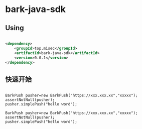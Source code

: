 # bark-java-sdk

## Using

```xml

<dependency>
    <groupId>top.misec</groupId>
    <artifactId>bark-java-sdk</artifactId>
    <version>0.0.1</version>
</dependency>
```

## 快速开始

```shell

BarkPush pusher=new BarkPush("https://xxx.xxx.xx","xxxxx");
assertNotNull(pusher);
pusher.simplePush("hello word");

```

```shell
BarkPush pusher=new BarkPush("https://xxx.xxx.xx","xxxxx");
assertNotNull(pusher);
pusher.simplePush("hello word");
```